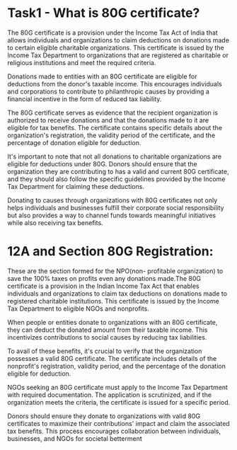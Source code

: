 # Task1 - What is 80G certificate?

The 80G certificate is a provision under the Income Tax Act of India that allows individuals and organizations to claim deductions on donations made to certain eligible charitable organizations. This certificate is issued by the Income Tax Department to organizations that are registered as charitable or religious institutions and meet the required criteria.

Donations made to entities with an 80G certificate are eligible for deductions from the donor's taxable income. This encourages individuals and corporations to contribute to philanthropic causes by providing a financial incentive in the form of reduced tax liability.

The 80G certificate serves as evidence that the recipient organization is authorized to receive donations and that the donations made to it are eligible for tax benefits. The certificate contains specific details about the organization's registration, the validity period of the certificate, and the percentage of donation eligible for deduction.

It's important to note that not all donations to charitable organizations are eligible for deductions under 80G. Donors should ensure that the organization they are contributing to has a valid and current 80G certificate, and they should also follow the specific guidelines provided by the Income Tax Department for claiming these deductions.

Donating to causes through organizations with 80G certificates not only helps individuals and businesses fulfill their corporate social responsibility but also provides a way to channel funds towards meaningful initiatives while also receiving tax benefits.

# 12A and Section 80G Registration:
These are the section formed for the NPO(non- profitable organization) to save the 100% taxes on profits even any donations made.The 80G certificate is a provision in the Indian Income Tax Act that enables individuals and organizations to claim tax deductions on donations made to registered charitable institutions. This certificate is issued by the Income Tax Department to eligible NGOs and nonprofits.

When people or entities donate to organizations with an 80G certificate, they can deduct the donated amount from their taxable income. This incentivizes contributions to social causes by reducing tax liabilities.

To avail of these benefits, it's crucial to verify that the organization possesses a valid 80G certificate. The certificate includes details of the nonprofit's registration, validity period, and the percentage of the donation eligible for deduction.

NGOs seeking an 80G certificate must apply to the Income Tax Department with required documentation. The application is scrutinized, and if the organization meets the criteria, the certificate is issued for a specific period.

Donors should ensure they donate to organizations with valid 80G certificates to maximize their contributions' impact and claim the associated tax benefits. This process encourages collaboration between individuals, businesses, and NGOs for societal betterment

